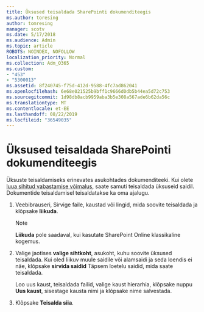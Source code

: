 ```yaml
---
title: Üksused teisaldada SharePointi dokumenditeegis
ms.author: toresing
author: tomresing
manager: scotv
ms.date: 5/17/2018
ms.audience: Admin
ms.topic: article
ROBOTS: NOINDEX, NOFOLLOW
localization_priority: Normal
ms.collection: Adm_O365
ms.custom:
- "453"
- "5300013"
ms.assetid: 8f240745-f75d-412d-9588-4fc7ad862041
ms.openlocfilehash: 6e68e021525b9bff1c9666d0db5b44ea5d72c753
ms.sourcegitcommit: 1d98db8acb9959aba3b5e308a567ade6b62da56c
ms.translationtype: MT
ms.contentlocale: et-EE
ms.lasthandoff: 08/22/2019
ms.locfileid: "36549035"
---
```

# <a name="move-items-in-a-sharepoint-document-library"></a>Üksused teisaldada SharePointi dokumenditeegis

Üksuste teisaldamiseks erinevates asukohtades dokumenditeeki. Kui olete [luua sihitud vabastamise võimalus](https://go.microsoft.com/fwlink/?linkid=622980), saate samuti teisaldada üksuseid saidil. Dokumentide teisaldamisel teisaldatakse ka oma ajalugu.
  
1. Veebibrauseri, Sirvige faile, kaustad või lingid, mida soovite teisaldada ja klõpsake **liikuda**.

    > [!NOTE]
    > **Liikuda** pole saadaval, kui kasutate SharePoint Online klassikaline kogemus.
  
2. Valige jaotises **valige sihtkoht**, asukoht, kuhu soovite üksused teisaldada. Kui oled liikuv muule saidile või alamsaidi ja seda loendis ei näe, klõpsake **sirvida saidid** Täpsem loetelu saidid, mida saate teisaldada.

    Loo uus kaust, teisaldada failid, valige kaust hierarhia, klõpsake nuppu **Uus kaust**, sisestage kausta nimi ja klõpsake nime salvestada.

3. Klõpsake **Teisalda siia**.
